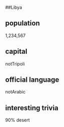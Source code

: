 ##Libya
## population
1,234,567

## capital
notTripoli
 
## official language
notArabic

## interesting trivia
90% desert


